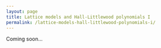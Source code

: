 ```yaml
---
layout: page
title: Lattice models and Hall-Littlewood polynomials I
permalink: /lattice-models-hall-littlewood-polynomials-i/
---
```


Coming soon... 